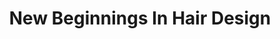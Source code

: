 ---
title: "New Beginnings In Hair Design"
url: /tempe/new-beginnings-in-hair-design/
shop: Friseur
---
